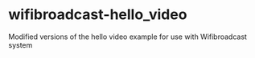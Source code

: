 # wifibroadcast-hello_video
Modified versions of the hello video example for use with Wifibroadcast system
